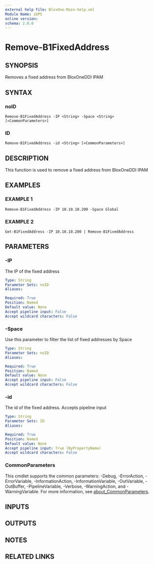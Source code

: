 ```yaml
---
external help file: BloxOne-Main-help.xml
Module Name: ibPS
online version:
schema: 2.0.0
---
```


# Remove-B1FixedAddress

## SYNOPSIS
Removes a fixed address from BloxOneDDI IPAM

## SYNTAX

### noID
```
Remove-B1FixedAddress -IP <String> -Space <String> [<CommonParameters>]
```

### ID
```
Remove-B1FixedAddress -id <String> [<CommonParameters>]
```

## DESCRIPTION
This function is used to remove a fixed address from BloxOneDDI IPAM

## EXAMPLES

### EXAMPLE 1
```
Remove-B1FixedAddress -IP 10.10.10.200 -Space Global
```

### EXAMPLE 2
```
Get-B1FixedAddress -IP 10.10.10.200 | Remove-B1FixedAddress
```

## PARAMETERS

### -IP
The IP of the fixed address

```yaml
Type: String
Parameter Sets: noID
Aliases:

Required: True
Position: Named
Default value: None
Accept pipeline input: False
Accept wildcard characters: False
```

### -Space
Use this parameter to filter the list of fixed addresses by Space

```yaml
Type: String
Parameter Sets: noID
Aliases:

Required: True
Position: Named
Default value: None
Accept pipeline input: False
Accept wildcard characters: False
```

### -id
The id of the fixed address.
Accepts pipeline input

```yaml
Type: String
Parameter Sets: ID
Aliases:

Required: True
Position: Named
Default value: None
Accept pipeline input: True (ByPropertyName)
Accept wildcard characters: False
```

### CommonParameters
This cmdlet supports the common parameters: -Debug, -ErrorAction, -ErrorVariable, -InformationAction, -InformationVariable, -OutVariable, -OutBuffer, -PipelineVariable, -Verbose, -WarningAction, and -WarningVariable. For more information, see [about_CommonParameters](http://go.microsoft.com/fwlink/?LinkID=113216).

## INPUTS

## OUTPUTS

## NOTES

## RELATED LINKS
